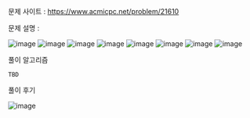 문제 사이트 : https://www.acmicpc.net/problem/21610

문제 설명 :

![image](https://github.com/user-attachments/assets/8fc61ede-55cc-4aff-933c-d7e3422d18cd)
![image](https://github.com/user-attachments/assets/e7fd5fe6-ccc4-4cc5-872e-99a87ea5a581)
![image](https://github.com/user-attachments/assets/5e0ae963-23f9-4731-a4bb-42fe52d8f17f)
![image](https://github.com/user-attachments/assets/858cc01c-bb5b-4786-97b4-629c5168a8af)
![image](https://github.com/user-attachments/assets/d5e8c527-fd10-4c4f-9548-bb96d767b356)
![image](https://github.com/user-attachments/assets/6f150eec-8d9b-4bbf-85ce-ff7ed97f6211)
![image](https://github.com/user-attachments/assets/24f55529-00b8-4397-a9e6-28e510cbe42e)
![image](https://github.com/user-attachments/assets/23270a48-5313-4fb5-90de-7555bf0987f2)

풀이 알고리즘

    TBD

풀이 후기

![image](https://github.com/user-attachments/assets/3653ae55-962c-4b95-a988-b1233ba09f0b)
